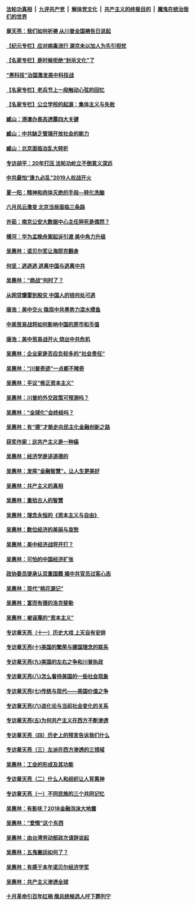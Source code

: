 

####  [法轮功真相](../../../../basic/blob/master/README.md?t=07101402) &nbsp;|&nbsp; [九评共产党](../../../../9ping.md/blob/master/README.md?t=07101402) &nbsp;|&nbsp; [解体党文化](../../../../jtdwh.md/blob/master/README.md?t=07101402)  &nbsp;|&nbsp; [共产主义的终极目的](../../../../gczydzjmd.md/blob/master/README.md?t=07101402) &nbsp;|&nbsp; [魔鬼在统治我们的世界](../../../../mgztzwmdsj.md/blob/master/README.md?t=07101402) 

#### [章天亮：我们如何祈祷 从川普全国祷告日说起](../pages/nsc423/n11944627.md?t=07101402) 

#### [【纪元专栏】应对病毒流行 渥京未以加人为先引担忧](../pages/nsc423/n11875714.md?t=07101402) 

#### [【名家专栏】是时候拒绝“封杀文化”了](../pages/nsc423/n11814093.md?t=07101402) 

#### [“黑科技”治国激发美中科技战](../pages/nsc423/n11638056.md?t=07101402) 

#### [【名家专栏】老兵节上一段触动心弦的回忆](../pages/nsc423/n11646016.md?t=07101402) 

#### [【名家专栏】公立学校的起源：集体主义与失败](../pages/nsc423/n11601833.md?t=07101402) 

#### [臧山：港澳办表态透露四大关键](../pages/nsc423/n11421628.md?t=07101402) 

#### [臧山：中共缺乏管理开放社会的能力](../pages/nsc423/n11407457.md?t=07101402) 

#### [臧山：北京面临治乱大转折](../pages/nsc423/n11406895.md?t=07101402) 

#### [专访胡平：20年打压 法轮功屹立不倒意义深远](../pages/nsc423/n11398800.md?t=07101402) 

#### [中共最怕“逢九必乱”2019人权战开火](../pages/nsc423/n11385248.md?t=07101402) 

#### [夏一阳：精神和肉体灭绝的手段—转化洗脑](../pages/nsc423/n11368250.md?t=07101402) 

#### [六月风云激变 北京当局面临三条路](../pages/nsc423/n11313668.md?t=07101402) 

#### [许茹：南京公安大数据中心主任猝死是偶然？](../pages/nsc423/n11064744.md?t=07101402) 

#### [横河：华为孟晚舟案起诉引渡 美中角力升级](../pages/nsc423/n11027230.md?t=07101402) 

#### [吴惠林：诺贝尔奖让海耶克翻身](../pages/nsc423/n10890049.md?t=07101402) 

#### [何坚：逃逃逃 逃离中国与逃离中共](../pages/nsc423/n10592891.md?t=07101402) 

#### [吴惠林：“商战”何时了？](../pages/nsc423/n10573558.md?t=07101402) 

#### [从网贷爆雷到股灾 中国人的钱何处可逃](../pages/nsc423/n10572800.md?t=07101402) 

#### [唐浩：美中交火 隐现中共黑势力混水摸鱼](../pages/nsc423/n10544040.md?t=07101402) 

#### [中美贸易战将如何影响中国的房市和币值](../pages/nsc423/n10543697.md?t=07101402) 

#### [唐浩：美中贸易战开火 烧出中共危机](../pages/nsc423/n10540126.md?t=07101402) 

#### [吴惠林：企业家是否应负较多的“社会责任”](../pages/nsc423/n10535022.md?t=07101402) 

#### [吴惠林：“川普奇迹”一点都不稀奇](../pages/nsc423/n10512808.md?t=07101402) 

#### [吴惠林：平议“修正资本主义”](../pages/nsc423/n10495724.md?t=07101402) 

#### [吴惠林：川普的外交政策可预测吗？](../pages/nsc423/n10462387.md?t=07101402) 

#### [吴惠林：“全球化”会终结吗？](../pages/nsc423/n10452838.md?t=07101402) 

#### [吴惠林：有“德”才能走向民主化金融创新之路](../pages/nsc423/n10432292.md?t=07101402) 

#### [获奖作家：这共产主义是一种癌](../pages/nsc423/n10431541.md?t=07101402) 

#### [吴惠林：经济学是讲道德的](../pages/nsc423/n10398014.md?t=07101402) 

#### [吴惠林：发挥“金融智慧”，让人生更美好](../pages/nsc423/n10375019.md?t=07101402) 

#### [吴惠林：共产主义的真相](../pages/nsc423/n10351394.md?t=07101402) 

#### [吴惠林：重拾古人的智慧](../pages/nsc423/n10337691.md?t=07101402) 

#### [吴惠林：理念永恒的《资本主义与自由》](../pages/nsc423/n10316274.md?t=07101402) 

#### [吴惠林：数位经济的美丽与哀愁](../pages/nsc423/n10292946.md?t=07101402) 

#### [吴惠林：美中经济战将开打？](../pages/nsc423/n10258825.md?t=07101402) 

#### [吴惠林：可怕的中国经济扩张](../pages/nsc423/n10219147.md?t=07101402) 

#### [政协委员提承认双重国籍 揭中共官员过客心态](../pages/nsc423/n10208809.md?t=07101402) 

#### [吴惠林：现代“桃花源记”](../pages/nsc423/n10185234.md?t=07101402) 

#### [吴惠林：富而有德的洛克斐勒](../pages/nsc423/n10142264.md?t=07101402) 

#### [吴惠林：被诬蔑的“资本主义”](../pages/nsc423/n10124816.md?t=07101402) 

#### [专访章天亮（十一）历史大戏 上天自有安排](../pages/nsc423/n10094905.md?t=07101402) 

#### [专访章天亮(十)美国的繁荣与建国理念的联系](../pages/nsc423/n10094899.md?t=07101402) 

#### [专访章天亮(九)美国的左右之争和川普执政](../pages/nsc423/n10094889.md?t=07101402) 

#### [专访章天亮(八)怎么看待美国的一些社会现象](../pages/nsc423/n10094857.md?t=07101402) 

#### [专访章天亮(七)传统与现代——美国价值之争](../pages/nsc423/n10093140.md?t=07101402) 

#### [专访章天亮(六)进化论与当前社会变化的关系](../pages/nsc423/n10092036.md?t=07101402) 

#### [专访章天亮(五)为何共产主义在西方不断渗透](../pages/nsc423/n10083620.md?t=07101402) 

#### [专访章天亮（四）历史上的预言告诉我们什么](../pages/nsc423/n10083606.md?t=07101402) 

#### [专访章天亮（三）左派在西方渗透的三领域](../pages/nsc423/n10081115.md?t=07101402) 

#### [吴惠林：工会的形成及其功能](../pages/nsc423/n10080633.md?t=07101402) 

#### [专访章天亮（二）什么人和组织让人背离神](../pages/nsc423/n10076637.md?t=07101402) 

#### [专访章天亮（一）不同民族的三个共同记忆](../pages/nsc423/n10074188.md?t=07101402) 

#### [吴惠林：有影呒？2018金融泡沫大地震](../pages/nsc423/n10040534.md?t=07101402) 

#### [吴惠林：“爱情”这个东西](../pages/nsc423/n10019423.md?t=07101402) 

#### [吴惠林：由台湾劳动部政次请辞说起](../pages/nsc423/n9979679.md?t=07101402) 

#### [吴惠林：五鬼搬运如何了？](../pages/nsc423/n9925338.md?t=07101402) 

#### [吴惠林：有感于本年诺贝尔经济学奖](../pages/nsc423/n9871883.md?t=07101402) 

#### [吴惠林：共产主义渗透全球](../pages/nsc423/n9812748.md?t=07101402) 

#### [十月革命引百年红祸 俄总统候选人吁下葬列宁](../pages/nsc423/n9810182.md?t=07101402) 

